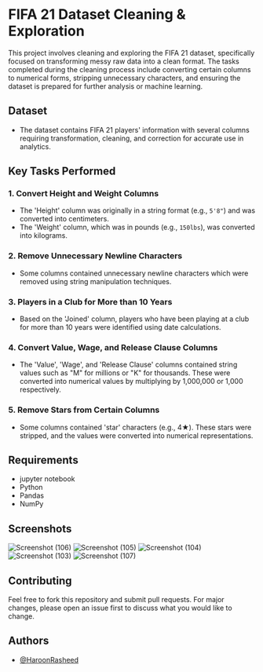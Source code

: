 # FIFA 21 Dataset Cleaning & Exploration

This project involves cleaning and exploring the FIFA 21 dataset, specifically focused on transforming messy raw data into a clean format. The tasks completed during the cleaning process include converting certain columns to numerical forms, stripping unnecessary characters, and ensuring the dataset is prepared for further analysis or machine learning.

## Dataset

- The dataset contains FIFA 21 players' information with several columns requiring transformation, cleaning, and correction for accurate use in analytics.

## Key Tasks Performed

### 1. Convert Height and Weight Columns
- The 'Height' column was originally in a string format (e.g., `5'8"`) and was converted into centimeters.
- The 'Weight' column, which was in pounds (e.g., `150lbs`), was converted into kilograms.

### 2. Remove Unnecessary Newline Characters
- Some columns contained unnecessary newline characters which were removed using string manipulation techniques.

### 3. Players in a Club for More than 10 Years
- Based on the 'Joined' column, players who have been playing at a club for more than 10 years were identified using date calculations.

### 4. Convert Value, Wage, and Release Clause Columns
- The 'Value', 'Wage', and 'Release Clause' columns contained string values such as "M" for millions or "K" for thousands. These were converted into numerical values by multiplying by 1,000,000 or 1,000 respectively.

### 5. Remove Stars from Certain Columns
- Some columns contained 'star' characters (e.g., 4★). These stars were stripped, and the values were converted into numerical representations.

## Requirements

- jupyter notebook
- Python
- Pandas
- NumPy

## Screenshots

![Screenshot (106)](https://github.com/user-attachments/assets/c6e50a38-7a6e-4216-b293-0d61b24625da)
![Screenshot (105)](https://github.com/user-attachments/assets/7c1fd6dd-ea97-4393-9eeb-42aa6815d7fa)
![Screenshot (104)](https://github.com/user-attachments/assets/1342bb21-6ee8-4d76-a4e7-f807bbe51f6c)
![Screenshot (103)](https://github.com/user-attachments/assets/9d9faa84-a409-429b-b225-ea2c1ba091c3)
![Screenshot (107)](https://github.com/user-attachments/assets/9f3dec71-080f-4fd7-99f9-29d74cc8c272)

## Contributing

Feel free to fork this repository and submit pull requests. For major changes, please open an issue first to discuss what you would like to change.

## Authors

- [@HaroonRasheed](https://github.com/Haroon1056)


